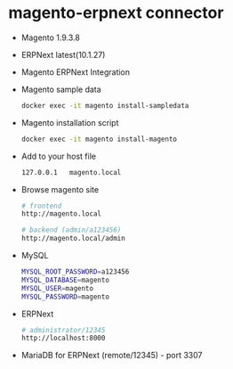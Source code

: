 # magento-erpnext connector

- Magento 1.9.3.8
- ERPNext latest(10.1.27)
- Magento ERPNext Integration

- Magento sample data
    ```sh
    docker exec -it magento install-sampledata
    ```

- Magento installation script
    ```sh
    docker exec -it magento install-magento
    ```

- Add to your host file
    ```sh
    127.0.0.1   magento.local
    ```

- Browse magento site
    ```sh
    # frontend
    http://magento.local

    # backend (admin/a123456)
    http://magento.local/admin
    ```

- MySQL
    ```sh
    MYSQL_ROOT_PASSWORD=a123456
    MYSQL_DATABASE=magento
    MYSQL_USER=magento
    MYSQL_PASSWORD=magento
    ```

- ERPNext
    ```sh
    # administrator/12345
    http://localhost:8000
    ```

- MariaDB for ERPNext (remote/12345) - port 3307